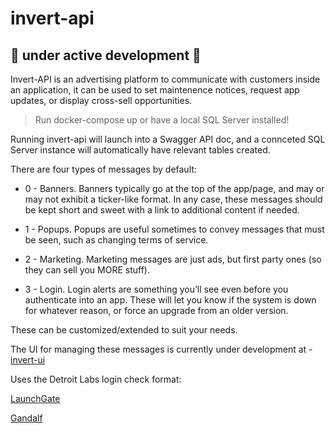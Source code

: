 # invert-api
## 🚧 under active development 🚧
Invert-API is an advertising platform to communicate with customers inside an application, it can be used to set maintenence notices, request app updates, or display cross-sell opportunities.

> Run docker-compose up or have a local SQL Server installed!

Running invert-api will launch into a Swagger API doc, and a connceted SQL Server instance will automatically have relevant tables created. 

There are four types of messages by default:

- 0 - Banners. Banners typically go at the top of the app/page, and may or may not exhibit a ticker-like format. In any case, these messages should be kept short and sweet with a link to additional content if needed.

- 1 - Popups. Popups are useful sometimes to convey messages that must be seen, such as changing terms of service.

- 2 - Marketing. Marketing messages are just ads, but first party ones (so they can sell you MORE stuff).

- 3 - Login. Login alerts are something you’ll see even before you authenticate into an app. These will let you know if the system is down for whatever reason, or force an upgrade from an older version.

These can be customized/extended to suit your needs.


The UI for managing these messages is currently under development at - [invert-ui](https://github.com/behoyh/invert-ui)


Uses the Detroit Labs login check format:

[LaunchGate](https://github.com/dtrenz/LaunchGate)

[Gandalf](https://github.com/btkelly/gandalf)
